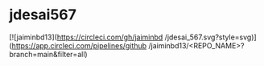 # jdesai567
[![jaiminbd13](https://circleci.com/gh/jaiminbd
/jdesai_567.svg?style=svg)](https://app.circleci.com/pipelines/github
/jaiminbd13/<REPO_NAME>?branch=main&filter=all)
